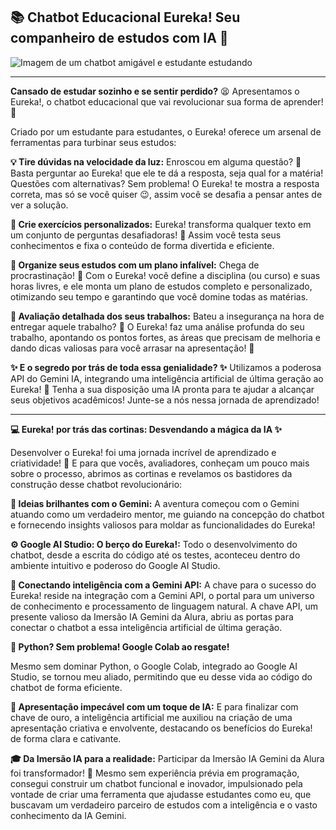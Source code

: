 ## 📚 **Chatbot Educacional Eureka**! Seu companheiro de estudos com IA 🤖
![Imagem de um chatbot amigável e estudante estudando](https://www.exemplo.com/imagem.jpg)

---

**Cansado de estudar sozinho e se sentir perdido?** 😫 Apresentamos o Eureka!, o chatbot educacional que vai revolucionar sua forma de aprender! 🚀

Criado por um estudante para estudantes, o Eureka! oferece um arsenal de ferramentas para turbinar seus estudos:

**💡 Tire dúvidas na velocidade da luz:**
Enroscou em alguma questão? 🤔 Basta perguntar ao Eureka! que ele te dá a resposta, seja qual for a matéria!
Questões com alternativas? Sem problema! O Eureka! te mostra a resposta correta, mas só se você quiser 😉, assim você se desafia a pensar antes de ver a solução.

**📝 Crie exercícios personalizados:**
Eureka! transforma qualquer texto em um conjunto de perguntas desafiadoras! 🤯 Assim você testa seus conhecimentos e fixa o conteúdo de forma divertida e eficiente.

**📅 Organize seus estudos com um plano infalível:**
Chega de procrastinação! 🚫 Com o Eureka! você define a disciplina (ou curso) e suas horas livres, e ele monta um plano de estudos completo e personalizado, otimizando seu tempo e garantindo que você domine todas as matérias.

**🔎 Avaliação detalhada dos seus trabalhos:**
Bateu a insegurança na hora de entregar aquele trabalho? 🤔 O Eureka! faz uma análise profunda do seu trabalho, apontando os pontos fortes, as áreas que precisam de melhoria e dando dicas valiosas para você arrasar na apresentação! 💎

**✨ E o segredo por trás de toda essa genialidade? ✨**
Utilizamos a poderosa API do Gemini IA, integrando uma inteligência artificial de última geração ao Eureka! 🧠 Tenha a sua disposição uma IA pronta para te ajudar a alcançar seus objetivos acadêmicos! 
Junte-se a nós nessa jornada de aprendizado! 

----

**💻 Eureka! por trás das cortinas: Desvendando a mágica da IA ✨**

Desenvolver o Eureka! foi uma jornada incrível de aprendizado e criatividade! 🚀 E para que vocês, avaliadores, conheçam um pouco mais sobre o processo, abrimos as cortinas e revelamos os bastidores da construção desse chatbot revolucionário:

**🧠 Ideias brilhantes com o Gemini:**
A aventura começou com o Gemini atuando como um verdadeiro mentor, me guiando na concepção do chatbot e fornecendo insights valiosos para moldar as funcionalidades do Eureka!

**⚙️ Google AI Studio: O berço do Eureka!:**
Todo o desenvolvimento do chatbot, desde a escrita do código até os testes, aconteceu dentro do ambiente intuitivo e poderoso do Google AI Studio.

**🔗 Conectando inteligência com a Gemini API:**
A chave para o sucesso do Eureka! reside na integração com a Gemini API, o portal para um universo de conhecimento e processamento de linguagem natural. A chave API, um presente valioso da Imersão IA Gemini da Alura, abriu as portas para conectar o chatbot a essa inteligência artificial de última geração.

**🐍 Python? Sem problema! Google Colab ao resgate!**

Mesmo sem dominar Python, o Google Colab, integrado ao Google AI Studio, se tornou meu aliado, permitindo que eu desse vida ao código do chatbot de forma eficiente.

**🎨 Apresentação impecável com um toque de IA:**
E para finalizar com chave de ouro, a inteligência artificial me auxiliou na criação de uma apresentação criativa e envolvente, destacando os benefícios do Eureka! de forma clara e cativante.

**🎓 Da Imersão IA para a realidade:**
Participar da Imersão IA Gemini da Alura foi transformador! 🚀 Mesmo sem experiência prévia em programação, consegui construir um chatbot funcional e inovador, impulsionado pela vontade de criar uma ferramenta que ajudasse estudantes como eu, que buscavam um verdadeiro parceiro de estudos com a inteligência e o vasto conhecimento da IA Gemini.

